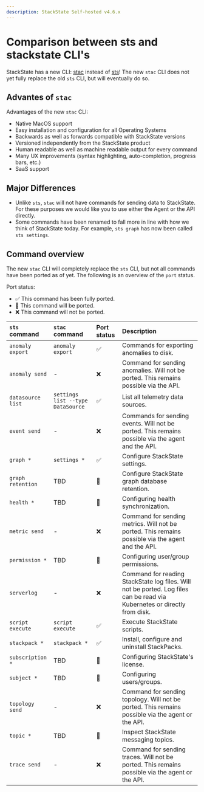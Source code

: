 ```yaml
---
description: StackState Self-hosted v4.6.x
---
```


# Comparison between sts and stackstate CLI's

StackState has a new CLI: [stac](setup/cli-stackstate) instead of [sts](setup/cli-sts)! The new `stac` CLI does not yet fully replace the old `sts` CLI, but will eventually do so.

## Advantes of `stac`

Advantages of the new `stac` CLI:
 * Native MacOS support
 * Easy installation and configuration for all Operating Systems
 * Backwards as well as forwards compatible with StackState versions
 * Versioned independently from the StackState product
 * Human readable as well as machine readable output for every command
 * Many UX improvements (syntax highlighting, auto-completion, progress bars, etc.)
 * SaaS support

## Major Differences

 * Unlike `sts`, `stac` will not have commands for sending data to StackState. For these purposes we would like you to use either the Agent or the API directly. 
 * Some commands have been renamed to fall more in line with how we think of StackState today. For example, `sts graph` has now been called `sts settings`.

## Command overview

The new `stac` CLI will completely replace the `sts` CLI, but not all commands have been ported as of yet. The following is an overview of the `port` status.

Port status:
 - ✅ This command has been fully ported.
 - 🚧 This command will be ported.
 - ❌ This command will not be ported.

| `sts` command | `stac` command | Port status |   Description | 
| :--- |:--- | :- | :--- |
| `anomaly export` | `anomaly export` |  ✅ | Commands for exporting anomalies to disk. |
| `anomaly send` | - | ❌ | Command for sending anomalies. Will not be ported. This remains possible via the API. |
| `datasource list` | `settings list --type DataSource` | ✅ | List all telemetry data sources. |
| `event send` | - | ❌ | Commands for sending events. Will not be ported. This remains possible via the agent and the API. |
| `graph *` | `settings *` | ✅ | Configure StackState settings. |
| `graph retention` | TBD | 🚧 | Configure StackState graph database retention. |
| `health *` | TBD | 🚧 | Configuring health synchronization. |
| `metric send` | - | ❌ | Command for sending metrics. Will not be ported. This remains possible via the agent and the API. |
| `permission *` | TBD | 🚧 | Configuring user/group permissions. |
| `serverlog` | - | ❌ | Command for reading StackState log files. Will not be ported. Log files can be read via Kubernetes or directly from disk. |
| `script execute` | `script execute` | ✅ | Execute StackState scripts. | 
| `stackpack *` | `stackpack *` | ✅ | Install, configure and uninstall StackPacks. |
| `subscription *` | TBD | 🚧 | Configuring StackState's license. |
| `subject *` | TBD | 🚧 | Configuring users/groups. |
| `topology send` | - | ❌ | Command for sending topology. Will not be ported. This remains possible via the agent or the API. |
| `topic *` | TBD | 🚧 | Inspect StackState messaging topics. |
| `trace send` | - | ❌ | Command for sending traces. Will not be ported. This remains possible via the agent or the API. |

